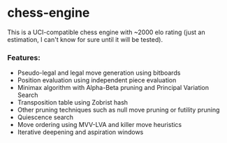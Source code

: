 # chess-engine

This is a UCI-compatible chess engine with ~2000 elo rating (just an estimation, I can't know for sure until it will be tested).

### Features: 
- Pseudo-legal and legal move generation using bitboards
- Position evaluation using independent piece evaluation
- Minimax algorithm with Alpha-Beta pruning and Principal Variation Search
- Transposition table using Zobrist hash
- Other pruning techniques such as null move pruning or futility pruning
- Quiescence search
- Move ordering using MVV-LVA and killer move heuristics
- Iterative deepening and aspiration windows

